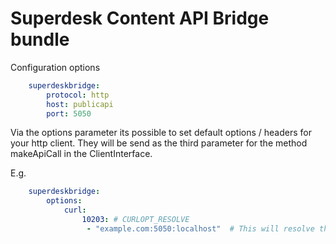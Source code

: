Superdesk Content API Bridge bundle
==========

Configuration options

```yml
    superdeskbridge:
        protocol: http
        host: publicapi
        port: 5050
```

Via the options parameter its possible to set default options / headers for 
your http client. They will be send as the third parameter for the method
makeApiCall in the ClientInterface.

E.g.

```yml
    superdeskbridge:
        options:
            curl:
                10203: # CURLOPT_RESOLVE
                 - "example.com:5050:localhost"  # This will resolve the host example.com to your localhost 
```
